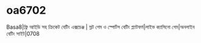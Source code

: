 # oa6702
Basa8|ফ্রি আইডি সহ ক্রিকেট বেটিং এক্সচেঞ্জ | স্লট গেম ও স্পোর্টস বেটিং প্ল্যাটফর্ম|লাইভ ক্যাসিনো গেম|অনলাইন বেটিং সাইট|0708
